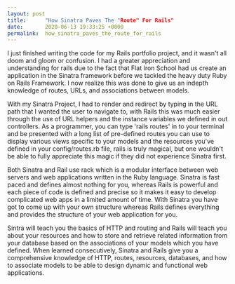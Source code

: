 ```yaml
---
layout: post
title:      "How Sinatra Paves The "Route" For Rails"
date:       2020-06-13 19:33:25 +0000
permalink:  how_sinatra_paves_the_route_for_rails
---
```



I just finished writing the code for my Rails portfolio project, and it wasn't all doom and gloom or confusion. I had a greater appreciation and understanding for rails due to the fact that Flat Iron School had us create an application in the Sinatra framework before we tackled the heavy duty Ruby on Rails Framework. I now realize this was done to give us an indepth knowledge of routes, URLs, and associations between models. 

With my Sinatra Project, I had to render and redirect by typing in the URL path that I wanted the user to navigate to, with Rails this was much easier through the use of URL helpers and the instance variables we defined in out controllers. As a programmer, you can type 'rails routes' in to your terminal and be presented with a long list of pre-defined routes you can use to display various views specific to your models and the resources you've defined in your config/routes.rb file, rails is truly magical, but one wouldn't be able to fully appreciate this magic if they did not experience Sinatra first. 

Both Sinatra and Rail use rack which is a modular interface between web servers and web applications written in the Ruby language. Sinatra is fast paced and defines almost nothing for you, whereas Rails is powerful and each piece of code is defined and precise so it makes it easy to develop complicated web apps in a limited amount of time. With Sinatra you have got to come up with your own structure whereas Rails defines everything and provides the structure of your web application for you. 

Sintra will teach you the basics of HTTP and routing and Rails will teach you about your resources and how to store and retrieve related information from your database based on the associations of your models which you have defined. When learned consecutively, Sinatra and Rails give you a comprehensive knowledge of HTTP, routes, resources, databases, and how to associate models to be able to design dynamic and functional web applications. 
